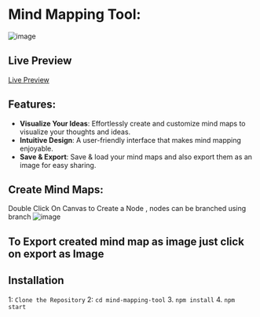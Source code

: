 # Mind Mapping Tool:

![image](https://github.com/user-attachments/assets/3c8900c6-7234-48ca-a02c-7ea60c29d248)

## Live Preview

[Live Preview](https://mind-mapping-tool.vercel.app/)


## Features:

- **Visualize Your Ideas**: Effortlessly create and customize mind maps to visualize your thoughts and ideas.
- **Intuitive Design**: A user-friendly interface that makes mind mapping enjoyable.
- **Save & Export**: Save & load your mind maps and also export them as an image for easy sharing.

## Create Mind Maps:

Double Click On Canvas to Create a Node , nodes can be branched using branch
![image](https://github.com/user-attachments/assets/35190d88-1f82-4450-8aef-a16c6825e080)

## To Export created mind map as image just click on export as Image

## Installation

1: `Clone the Repository`
2: `cd mind-mapping-tool` 3. `npm install` 4. `npm start`
